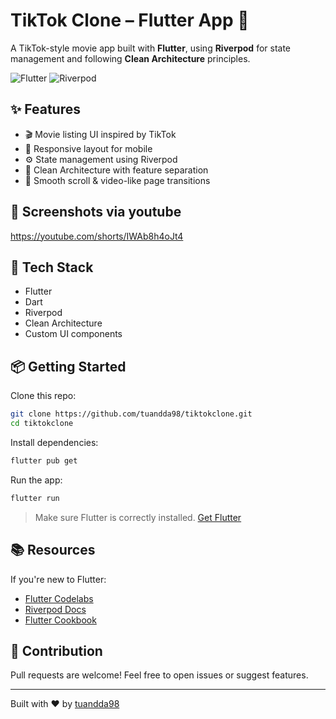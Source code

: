 # TikTok Clone – Flutter App 🎥

A TikTok-style movie app built with **Flutter**, using **Riverpod** for state management and following **Clean Architecture** principles.

![Flutter](https://img.shields.io/badge/Flutter-v3.0-blue)
![Riverpod](https://img.shields.io/badge/Riverpod-State_Management-green)

## ✨ Features
- 🎬 Movie listing UI inspired by TikTok
- 📱 Responsive layout for mobile
- ⚙️ State management using Riverpod
- 📂 Clean Architecture with feature separation
- 🚀 Smooth scroll & video-like page transitions

## 📸 Screenshots via youtube
https://youtube.com/shorts/IWAb8h4oJt4

## 🔧 Tech Stack
- Flutter
- Dart
- Riverpod
- Clean Architecture
- Custom UI components

## 📦 Getting Started

Clone this repo:
```bash
git clone https://github.com/tuandda98/tiktokclone.git
cd tiktokclone
```

Install dependencies:
```bash
flutter pub get
```

Run the app:
```bash
flutter run
```

> Make sure Flutter is correctly installed. [Get Flutter](https://docs.flutter.dev/get-started/install)

## 📚 Resources
If you're new to Flutter:
- [Flutter Codelabs](https://docs.flutter.dev/get-started/codelab)
- [Riverpod Docs](https://riverpod.dev/)
- [Flutter Cookbook](https://docs.flutter.dev/cookbook)

## 🙌 Contribution
Pull requests are welcome! Feel free to open issues or suggest features.

---

Built with ❤️ by [tuandda98](https://github.com/tuandda98)
